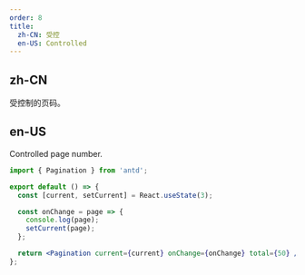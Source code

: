 ```yaml
---
order: 8
title:
  zh-CN: 受控
  en-US: Controlled
---
```


## zh-CN

受控制的页码。

## en-US

Controlled page number.

```jsx
import { Pagination } from 'antd';

export default () => {
  const [current, setCurrent] = React.useState(3);

  const onChange = page => {
    console.log(page);
    setCurrent(page);
  };

  return <Pagination current={current} onChange={onChange} total={50} />;
};
```
